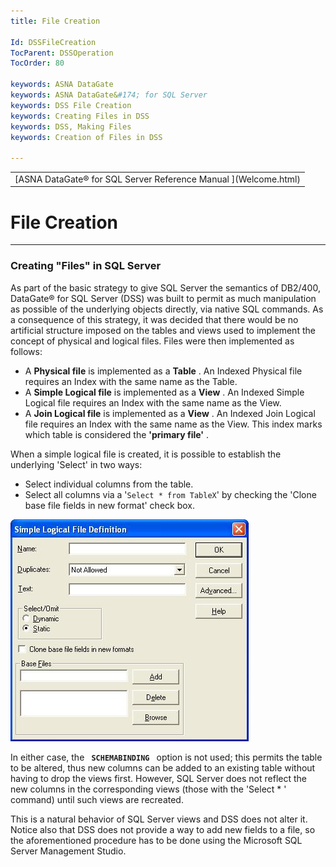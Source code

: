 ```yaml
---
title: File Creation

Id: DSSFileCreation
TocParent: DSSOperation
TocOrder: 80

keywords: ASNA DataGate
keywords: ASNA DataGate&#174; for SQL Server
keywords: DSS File Creation
keywords: Creating Files in DSS
keywords: DSS, Making Files
keywords: Creation of Files in DSS

---
```


<table>
			    <tr>
			      <td>
				   <span class="OH_MultiViewContainerPanelDhtmlTable">[ASNA DataGate&#174; for SQL Server Reference Manual
				   ](Welcome.html)</span></td>
			    </tr>
</table>

# File Creation

---

###  Creating "Files" in SQL Server 
As part of the basic strategy to give SQL Server the semantics of DB2/400, DataGate&#174; for SQL Server (DSS) was built to permit as much manipulation as possible of the underlying objects directly, via native SQL commands. As a consequence of this strategy, it was decided that there would be no artificial structure imposed on the tables and views used to implement the concept of physical and logical files. Files were then implemented as follows: 

- A **Physical file**  is implemented as a **Table** . An Indexed Physical file requires an Index with the same name as the Table.
- A **Simple Logical file**  is implemented as a **View** . An Indexed Simple Logical file requires an Index with the same name as the View.
- A **Join Logical file**  is implemented as a **View** . An Indexed Join Logical file requires an Index with the same name as the View. 
    This index marks which table is considered the **'primary file'** .

When a simple logical file is created, it is possible to establish the underlying 'Select' in two ways: 

- Select individual columns from the table.
- Select all columns via a '<code>Select * from TableX</code>' by checking the 'Clone base file fields in new format' check box.

<img alt="" border="0" width="381" height="355" src="Images/dss_image016.jpg" />

In either case, the <code> **SCHEMABINDING** </code> option is not used; this permits the table to be altered, thus new columns can be added to an existing table without having to drop the views first. However, SQL Server does not reflect the new columns in the corresponding views (those with the 'Select * ' command) until such views are recreated. 

This is a natural behavior of SQL Server views and DSS does not alter it. Notice also that DSS does not provide a way to add new fields to a file, so the aforementioned procedure has to be done using the Microsoft SQL Server Management Studio. 

